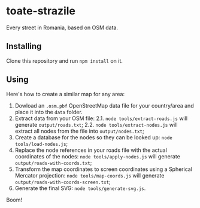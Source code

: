 # toate-strazile

Every street in Romania, based on OSM data.

## Installing

Clone this repository and run `npm install` on it.

## Using

Here's how to create a similar map for any area:

1. Dowload an `.osm.pbf` OpenStreetMap data file for your country/area and place it into the `data` folder.
2. Extract data from your OSM file:
2.1. `node tools/extract-roads.js` will generate `output/roads.txt`;
2.2. `node tools/extract-nodes.js` will extract all nodes from the file into `output/nodes.txt`;
3. Create a database for the nodes so they can be looked up: `node tools/load-nodes.js`;
4. Replace the node references in your roads file with the actual coordinates of the nodes: `node tools/apply-nodes.js` will generate `output/roads-with-coords.txt`;
5. Transform the map coordinates to screen coordinates using a Spherical Mercator projection: `node tools/map-coords.js` will generate `output/roads-with-coords-screen.txt`;
6. Generate the final SVG: `node tools/generate-svg.js`.

Boom!